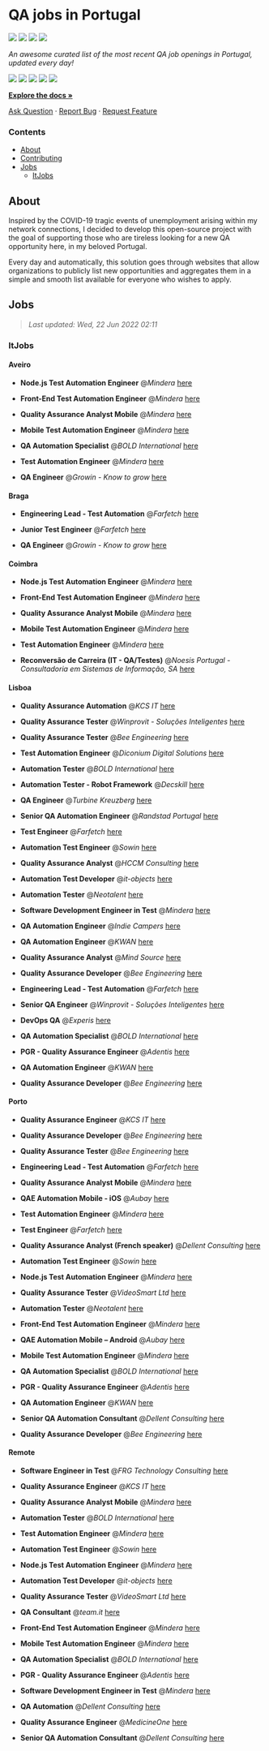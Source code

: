 QA jobs in Portugal
========================

![](https://img.shields.io/static/v1?label=%F0%9F%8C%9F&message=If%20Useful&color=BC4E99)
[![](https://img.shields.io/github/stars/sergiomartins8/qa-jobs-in-portugal)](https://github.com/sergiomartins8/qa-jobs-in-portugal/stargazers)
[![](https://img.shields.io/github/forks/sergiomartins8/qa-jobs-in-portugal)](https://github.com/sergiomartins8/qa-jobs-in-portugal/network/members)
[![](https://img.shields.io/badge/-sergiomartins8-blue?logo=Linkedin&logoColor=white)](https://www.linkedin.com/in/sergiomartins8/)

_An awesome curated list of the most recent QA job openings in Portugal, updated every day!_

[![](https://img.shields.io/github/v/release/sergiomartins8/qa-jobs-in-portugal)](https://github.com/sergiomartins8/qa-jobs-in-portugal/releases)
[![](https://github.com/sergiomartins8/qa-jobs-in-portugal/workflows/release/badge.svg)](https://github.com/sergiomartins8/qa-jobs-in-portugal/actions?query=workflow%3Arelease)
[![](https://img.shields.io/github/issues/sergiomartins8/qa-jobs-in-portugal)](https://github.com/sergiomartins8/qa-jobs-in-portugal/issues)
[![](https://img.shields.io/github/contributors/sergiomartins8/qa-jobs-in-portugal)](https://github.com/sergiomartins8/qa-jobs-in-portugal/graphs/contributors)
[![](https://img.shields.io/github/license/sergiomartins8/qa-jobs-in-portugal)](https://github.com/sergiomartins8/qa-jobs-in-portugal/blob/master/LICENSE)

**[Explore the docs »](https://github.com/sergiomartins8/qa-jobs-in-portugal/blob/master/docs/DOCUMENTATION.md)**

[Ask Question](https://github.com/sergiomartins8/qa-jobs-in-portugal/issues) 
·
[Report Bug](https://github.com/sergiomartins8/qa-jobs-in-portugal/issues)
·
[Request Feature](https://github.com/sergiomartins8/qa-jobs-in-portugal/issues)

### Contents
* [About](#about)
* [Contributing](https://github.com/sergiomartins8/qa-jobs-in-portugal/blob/master/docs/CONTRIBUTING.md)
* [Jobs](#jobs)
  * [ItJobs](#itjobs)

## About
Inspired by the COVID-19 tragic events of unemployment arising within my network connections, I decided to develop this open-source project with the goal of supporting those who are tireless looking for a new QA opportunity here, in my beloved Portugal.

Every day and automatically, this solution goes through websites that allow organizations to publicly list new opportunities and aggregates them in a simple and smooth list available for everyone who wishes to apply.

Jobs
---------

> _Last updated: Wed, 22 Jun 2022 02:11_

### ItJobs

#### Aveiro

- **Node.js Test Automation Engineer** @_Mindera_ [here](https://www.itjobs.pt/oferta/433220/node-js-test-automation-engineer)


- **Front-End Test Automation Engineer** @_Mindera_ [here](https://www.itjobs.pt/oferta/434042/front-end-test-automation-engineer)


- **Quality Assurance Analyst Mobile** @_Mindera_ [here](https://www.itjobs.pt/oferta/434485/quality-assurance-analyst-mobile)


- **Mobile Test Automation Engineer** @_Mindera_ [here](https://www.itjobs.pt/oferta/434043/mobile-test-automation-engineer)


- **QA Automation Specialist** @_BOLD International_ [here](https://www.itjobs.pt/oferta/434214/qa-automation-specialist)


- **Test Automation Engineer** @_Mindera_ [here](https://www.itjobs.pt/oferta/434329/test-automation-engineer)


- **QA Engineer** @_Growin - Know to grow_ [here](https://www.itjobs.pt/oferta/434107/qa-engineer)

#### Braga

- **Engineering Lead - Test Automation** @_Farfetch_ [here](https://www.itjobs.pt/oferta/434833/engineering-lead-test-automation)


- **Junior Test Engineer** @_Farfetch_ [here](https://www.itjobs.pt/oferta/434299/junior-test-engineer)


- **QA Engineer** @_Growin - Know to grow_ [here](https://www.itjobs.pt/oferta/434107/qa-engineer)

#### Coimbra

- **Node.js Test Automation Engineer** @_Mindera_ [here](https://www.itjobs.pt/oferta/433220/node-js-test-automation-engineer)


- **Front-End Test Automation Engineer** @_Mindera_ [here](https://www.itjobs.pt/oferta/434042/front-end-test-automation-engineer)


- **Quality Assurance Analyst Mobile** @_Mindera_ [here](https://www.itjobs.pt/oferta/434485/quality-assurance-analyst-mobile)


- **Mobile Test Automation Engineer** @_Mindera_ [here](https://www.itjobs.pt/oferta/434043/mobile-test-automation-engineer)


- **Test Automation Engineer** @_Mindera_ [here](https://www.itjobs.pt/oferta/434329/test-automation-engineer)


- **Reconversão de Carreira (IT - QA/Testes)** @_Noesis Portugal - Consultadoria em Sistemas de Informação, SA_ [here](https://www.itjobs.pt/oferta/432634/reconversao-de-carreira-it-qa-testes)

#### Lisboa

- **Quality Assurance Automation** @_KCS IT_ [here](https://www.itjobs.pt/oferta/434721/quality-assurance-automation)


- **Quality Assurance Tester** @_Winprovit - Soluções Inteligentes_ [here](https://www.itjobs.pt/oferta/433798/quality-assurance-tester)


- **Quality Assurance Tester** @_Bee Engineering_ [here](https://www.itjobs.pt/oferta/434596/quality-assurance-tester)


- **Test Automation Engineer** @_Diconium Digital Solutions_ [here](https://www.itjobs.pt/oferta/434445/test-automation-engineer)


- **Automation Tester** @_BOLD International_ [here](https://www.itjobs.pt/oferta/434172/automation-tester)


- **Automation Tester - Robot Framework** @_Decskill_ [here](https://www.itjobs.pt/oferta/434342/automation-tester-robot-framework)


- **QA Engineer** @_Turbine Kreuzberg_ [here](https://www.itjobs.pt/oferta/434435/qa-engineer)


- **Senior QA Automation Engineer** @_Randstad Portugal_ [here](https://www.itjobs.pt/oferta/435307/senior-qa-automation-engineer)


- **Test Engineer** @_Farfetch_ [here](https://www.itjobs.pt/oferta/434836/test-engineer)


- **Automation Test Engineer** @_Sowin_ [here](https://www.itjobs.pt/oferta/433800/automation-test-engineer)


- **Quality Assurance Analyst** @_HCCM Consulting_ [here](https://www.itjobs.pt/oferta/433903/quality-assurance-analyst)


- **Automation Test Developer** @_it-objects_ [here](https://www.itjobs.pt/oferta/435505/automation-test-developer)


- **Automation Tester** @_Neotalent_ [here](https://www.itjobs.pt/oferta/435458/automation-tester)


- **Software Development Engineer in Test** @_Mindera_ [here](https://www.itjobs.pt/oferta/434041/software-development-engineer-in-test)


- **QA Automation Engineer** @_Indie Campers_ [here](https://www.itjobs.pt/oferta/433496/qa-automation-engineer)


- **QA Automation Engineer** @_KWAN_ [here](https://www.itjobs.pt/oferta/435346/qa-automation-engineer)


- **Quality Assurance Analyst** @_Mind Source_ [here](https://www.itjobs.pt/oferta/432029/quality-assurance-analyst)


- **Quality Assurance Developer** @_Bee Engineering_ [here](https://www.itjobs.pt/oferta/432724/quality-assurance-developer)


- **Engineering Lead - Test Automation** @_Farfetch_ [here](https://www.itjobs.pt/oferta/434833/engineering-lead-test-automation)


- **Senior QA Engineer** @_Winprovit - Soluções Inteligentes_ [here](https://www.itjobs.pt/oferta/434218/senior-qa-engineer)


- **DevOps QA** @_Experis_ [here](https://www.itjobs.pt/oferta/434624/devops-qa)


- **QA Automation Specialist** @_BOLD International_ [here](https://www.itjobs.pt/oferta/434214/qa-automation-specialist)


- **PGR - Quality Assurance Engineer** @_Adentis_ [here](https://www.itjobs.pt/oferta/433736/pgr-quality-assurance-engineer)


- **QA Automation Engineer** @_KWAN_ [here](https://www.itjobs.pt/oferta/435345/qa-automation-engineer)


- **Quality Assurance Developer** @_Bee Engineering_ [here](https://www.itjobs.pt/oferta/432728/quality-assurance-developer)

#### Porto

- **Quality Assurance Engineer** @_KCS IT_ [here](https://www.itjobs.pt/oferta/435151/quality-assurance-engineer)


- **Quality Assurance Developer** @_Bee Engineering_ [here](https://www.itjobs.pt/oferta/432724/quality-assurance-developer)


- **Quality Assurance Tester** @_Bee Engineering_ [here](https://www.itjobs.pt/oferta/434596/quality-assurance-tester)


- **Engineering Lead - Test Automation** @_Farfetch_ [here](https://www.itjobs.pt/oferta/434833/engineering-lead-test-automation)


- **Quality Assurance Analyst Mobile** @_Mindera_ [here](https://www.itjobs.pt/oferta/434485/quality-assurance-analyst-mobile)


- **QAE Automation Mobile - iOS** @_Aubay_ [here](https://www.itjobs.pt/oferta/432614/qae-automation-mobile-ios)


- **Test Automation Engineer** @_Mindera_ [here](https://www.itjobs.pt/oferta/434329/test-automation-engineer)


- **Test Engineer** @_Farfetch_ [here](https://www.itjobs.pt/oferta/434836/test-engineer)


- **Quality Assurance Analyst (French speaker)** @_Dellent Consulting_ [here](https://www.itjobs.pt/oferta/434380/quality-assurance-analyst-french-speaker)


- **Automation Test Engineer** @_Sowin_ [here](https://www.itjobs.pt/oferta/433800/automation-test-engineer)


- **Node.js Test Automation Engineer** @_Mindera_ [here](https://www.itjobs.pt/oferta/433220/node-js-test-automation-engineer)


- **Quality Assurance Tester** @_VideoSmart Ltd_ [here](https://www.itjobs.pt/oferta/435176/quality-assurance)


- **Automation Tester** @_Neotalent_ [here](https://www.itjobs.pt/oferta/435458/automation-tester)


- **Front-End Test Automation Engineer** @_Mindera_ [here](https://www.itjobs.pt/oferta/434042/front-end-test-automation-engineer)


- **QAE Automation Mobile – Android** @_Aubay_ [here](https://www.itjobs.pt/oferta/432613/qae-automation-mobile-android)


- **Mobile Test Automation Engineer** @_Mindera_ [here](https://www.itjobs.pt/oferta/434043/mobile-test-automation-engineer)


- **QA Automation Specialist** @_BOLD International_ [here](https://www.itjobs.pt/oferta/434214/qa-automation-specialist)


- **PGR - Quality Assurance Engineer** @_Adentis_ [here](https://www.itjobs.pt/oferta/433736/pgr-quality-assurance-engineer)


- **QA Automation Engineer** @_KWAN_ [here](https://www.itjobs.pt/oferta/435346/qa-automation-engineer)


- **Senior QA Automation Consultant** @_Dellent Consulting_ [here](https://www.itjobs.pt/oferta/434480/senior-qa-automation-consultant)


- **Quality Assurance Developer** @_Bee Engineering_ [here](https://www.itjobs.pt/oferta/432728/quality-assurance-developer)

#### Remote

- **Software Engineer in Test** @_FRG Technology Consulting_ [here](https://www.itjobs.pt/oferta/435244/software-engineer-in-test)


- **Quality Assurance Engineer** @_KCS IT_ [here](https://www.itjobs.pt/oferta/435151/quality-assurance-engineer)


- **Quality Assurance Analyst Mobile** @_Mindera_ [here](https://www.itjobs.pt/oferta/434485/quality-assurance-analyst-mobile)


- **Automation Tester** @_BOLD International_ [here](https://www.itjobs.pt/oferta/434172/automation-tester)


- **Test Automation Engineer** @_Mindera_ [here](https://www.itjobs.pt/oferta/434329/test-automation-engineer)


- **Automation Test Engineer** @_Sowin_ [here](https://www.itjobs.pt/oferta/433800/automation-test-engineer)


- **Node.js Test Automation Engineer** @_Mindera_ [here](https://www.itjobs.pt/oferta/433220/node-js-test-automation-engineer)


- **Automation Test Developer** @_it-objects_ [here](https://www.itjobs.pt/oferta/435505/automation-test-developer)


- **Quality Assurance Tester** @_VideoSmart Ltd_ [here](https://www.itjobs.pt/oferta/435176/quality-assurance)


- **QA Consultant** @_team.it_ [here](https://www.itjobs.pt/oferta/435322/qa-consultant)


- **Front-End Test Automation Engineer** @_Mindera_ [here](https://www.itjobs.pt/oferta/434042/front-end-test-automation-engineer)


- **Mobile Test Automation Engineer** @_Mindera_ [here](https://www.itjobs.pt/oferta/434043/mobile-test-automation-engineer)


- **QA Automation Specialist** @_BOLD International_ [here](https://www.itjobs.pt/oferta/434214/qa-automation-specialist)


- **PGR - Quality Assurance Engineer** @_Adentis_ [here](https://www.itjobs.pt/oferta/433736/pgr-quality-assurance-engineer)


- **Software Development Engineer in Test** @_Mindera_ [here](https://www.itjobs.pt/oferta/434041/software-development-engineer-in-test)


- **QA Automation** @_Dellent Consulting_ [here](https://www.itjobs.pt/oferta/434164/qa-automation)


- **Quality Assurance Engineer** @_MedicineOne_ [here](https://www.itjobs.pt/oferta/434772/quality-assurance-engineer)


- **Senior QA Automation Consultant** @_Dellent Consulting_ [here](https://www.itjobs.pt/oferta/434480/senior-qa-automation-consultant)

